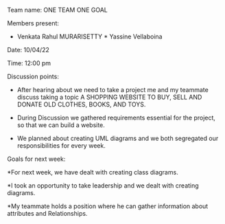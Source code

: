 

Team name: ONE TEAM ONE GOAL

Members present:  
   * Venkata Rahul MURARISETTY
    * Yassine Vellaboina

Date: 10/04/22

Time:  12:00 pm

Discussion points: 

*   After hearing about we need to take a project me and my teammate discuss taking a topic A  SHOPPING WEBSITE TO BUY, SELL AND DONATE OLD  CLOTHES, BOOKS, AND TOYS.

* During Discussion we gathered requirements essential for the project, so that we can build a website.

* We planned about creating UML diagrams and we both segregated our responsibilities for every week.

Goals for next week:

*For next week, we have dealt with creating class diagrams.

*I took an opportunity to take leadership and we dealt with creating diagrams.

*My teammate holds a position where he can gather information about attributes and Relationships.
